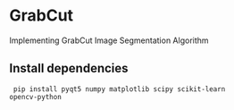 # GrabCut
Implementing GrabCut Image Segmentation Algorithm

## Install dependencies
<code> pip install pyqt5 numpy matplotlib scipy scikit-learn opencv-python </code>
